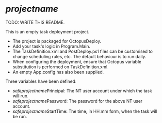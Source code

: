 ﻿# $projectname$

TODO: WRITE THIS README.

This is an empty task deployment project.

* The project is packaged for OctopusDeploy.
* Add your task's logic in Program.Main.
* The TaskDefinition.xml and PostDeploy.ps1 files can be customised to change scheduling rules, etc. The default behaviour is to run daily.
* When configuring the deployment, ensure that Octopus variable substitution is performed on TaskDefinition.xml.
* An empty App.config has also been supplied.

Three variables have been defined:
* $safeprojectname$Principal: The NT user account under which the task will run.
* $safeprojectname$Password: The password for the above NT user account.
* $safeprojectname$StartTime: The time, in HH:mm form, when the task will be run.
